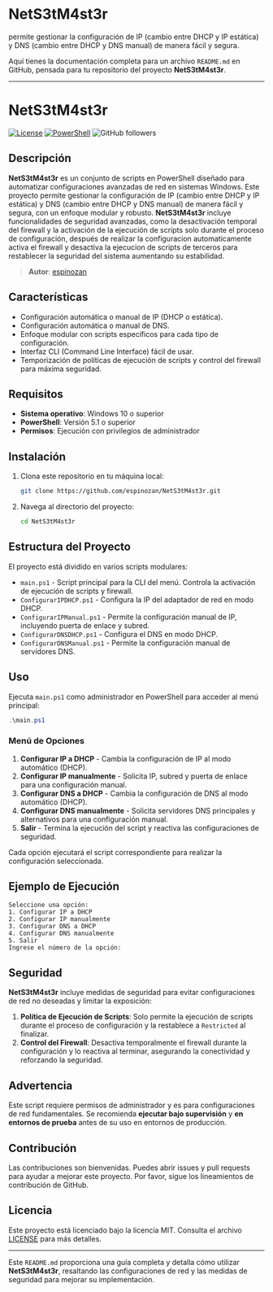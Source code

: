 # NetS3tM4st3r
permite gestionar la configuración de IP (cambio entre DHCP y IP estática) y DNS (cambio entre DHCP y DNS manual) de manera fácil y segura.

Aquí tienes la documentación completa para un archivo `README.md` en GitHub, pensada para tu repositorio del proyecto **NetS3tM4st3r**.

---

# NetS3tM4st3r

[![License](https://img.shields.io/badge/license-MIT-blue.svg)](LICENSE)
[![PowerShell](https://img.shields.io/badge/PowerShell-v5.1-blue.svg)](https://docs.microsoft.com/powershell/)
![GitHub followers](https://img.shields.io/github/followers/espinozan?style=social)

## Descripción

**NetS3tM4st3r** es un conjunto de scripts en PowerShell diseñado para automatizar configuraciones avanzadas de red en sistemas Windows. Este proyecto permite gestionar la configuración de IP (cambio entre DHCP y IP estática) y DNS (cambio entre DHCP y DNS manual) de manera fácil y segura, con un enfoque modular y robusto. **NetS3tM4st3r** incluye funcionalidades de seguridad avanzadas, como la desactivación temporal del firewall y la activación de la ejecución de scripts solo durante el proceso de configuración, después de realizar la configuracion automaticamente activa el firewall y desactiva la ejecucion de scripts de terceros para restablecer la seguridad del sistema aumentando su estabilidad.

> **Autor**: [espinozan](https://github.com/espinozan)

## Características

- Configuración automática o manual de IP (DHCP o estática).
- Configuración automática o manual de DNS.
- Enfoque modular con scripts específicos para cada tipo de configuración.
- Interfaz CLI (Command Line Interface) fácil de usar.
- Temporización de políticas de ejecución de scripts y control del firewall para máxima seguridad.

## Requisitos

- **Sistema operativo**: Windows 10 o superior
- **PowerShell**: Versión 5.1 o superior
- **Permisos**: Ejecución con privilegios de administrador

## Instalación

1. Clona este repositorio en tu máquina local:
   ```bash
   git clone https://github.com/espinozan/NetS3tM4st3r.git
   ```
2. Navega al directorio del proyecto:
   ```bash
   cd NetS3tM4st3r
   ```

## Estructura del Proyecto

El proyecto está dividido en varios scripts modulares:

- `main.ps1` - Script principal para la CLI del menú. Controla la activación de ejecución de scripts y firewall.
- `ConfigurarIPDHCP.ps1` - Configura la IP del adaptador de red en modo DHCP.
- `ConfigurarIPManual.ps1` - Permite la configuración manual de IP, incluyendo puerta de enlace y subred.
- `ConfigurarDNSDHCP.ps1` - Configura el DNS en modo DHCP.
- `ConfigurarDNSManual.ps1` - Permite la configuración manual de servidores DNS.

## Uso

Ejecuta `main.ps1` como administrador en PowerShell para acceder al menú principal:

```powershell
.\main.ps1
```

### Menú de Opciones

1. **Configurar IP a DHCP** - Cambia la configuración de IP al modo automático (DHCP).
2. **Configurar IP manualmente** - Solicita IP, subred y puerta de enlace para una configuración manual.
3. **Configurar DNS a DHCP** - Cambia la configuración de DNS al modo automático (DHCP).
4. **Configurar DNS manualmente** - Solicita servidores DNS principales y alternativos para una configuración manual.
5. **Salir** - Termina la ejecución del script y reactiva las configuraciones de seguridad.

Cada opción ejecutará el script correspondiente para realizar la configuración seleccionada.

## Ejemplo de Ejecución

```plaintext
Seleccione una opción:
1. Configurar IP a DHCP
2. Configurar IP manualmente
3. Configurar DNS a DHCP
4. Configurar DNS manualmente
5. Salir
Ingrese el número de la opción:
```

## Seguridad

**NetS3tM4st3r** incluye medidas de seguridad para evitar configuraciones de red no deseadas y limitar la exposición:

1. **Política de Ejecución de Scripts**: Solo permite la ejecución de scripts durante el proceso de configuración y la restablece a `Restricted` al finalizar.
2. **Control del Firewall**: Desactiva temporalmente el firewall durante la configuración y lo reactiva al terminar, asegurando la conectividad y reforzando la seguridad.

## Advertencia

Este script requiere permisos de administrador y es para configuraciones de red fundamentales. Se recomienda **ejecutar bajo supervisión** y **en entornos de prueba** antes de su uso en entornos de producción.

## Contribución

Las contribuciones son bienvenidas. Puedes abrir issues y pull requests para ayudar a mejorar este proyecto. Por favor, sigue los lineamientos de contribución de GitHub.

## Licencia

Este proyecto está licenciado bajo la licencia MIT. Consulta el archivo [LICENSE](LICENSE) para más detalles.

---

Este `README.md` proporciona una guía completa y detalla cómo utilizar **NetS3tM4st3r**, resaltando las configuraciones de red y las medidas de seguridad para mejorar su implementación.
